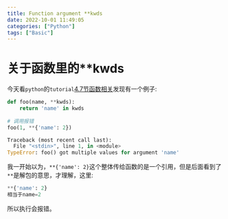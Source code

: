 ```yaml
---
title: Function argument **kwds
date: 2022-10-01 11:49:05
categories: ["Python"]
tags: ["Basic"]
---
```


# 关于函数里的**kwds

今天看`python`的`tutorial`[4.7节函数相关](https://docs.python.org/zh-cn/3.9/tutorial/controlflow.html#unpacking-argument-lists)发现有一个例子:

```python
def foo(name, **kwds):
    return 'name' in kwds
  
# 调用报错
foo(1, **{'name': 2})

Traceback (most recent call last):
  File "<stdin>", line 1, in <module>
TypeError: foo() got multiple values for argument 'name'
```

我一开始以为，`**{'name': 2}`这个整体传给函数的是一个引用，但是后面看到了`**`是解包的意思，才理解，这里:

```python
**{'name': 2}
相当于name=2
```

所以执行会报错。
